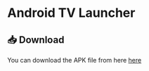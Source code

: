 # Android TV Launcher

## 📥 Download
You can download the APK file from here [here](https://github.com/Khonsaid/Android_TV_Launcher/raw/master/AndroidTVLauncher.apk)

